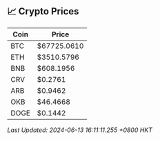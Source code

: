 ## 📈 Crypto Prices

| Coin | Price |
| ---- | ----- |
| BTC | $67725.0610 |
| ETH | $3510.5796 |
| BNB | $608.1956 |
| CRV | $0.2761 |
| ARB | $0.9462 |
| OKB | $46.4668 |
| DOGE | $0.1442 |

_Last Updated: 2024-06-13 16:11:11.255 +0800 HKT_
